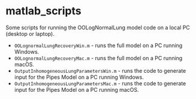 # matlab_scripts

Some scripts for running the OOLogNormalLung model code on a local PC (desktop or laptop).

* `OOLognormalLungRecoveryWin.m` - runs the full model on a PC running Windows.
* `OOLognormalLungRecoveryMac.m` - runs the full model on a PC running macOS.
* `OutputInhomogeneousLungParametersWin.m` - runs the code to generate input for the Pipes Model on a PC running Windows.
* `OutputInhomogeneousLungParametersMac.m` - runs the code to generate input for the Pipes Model on a PC running macOS.

